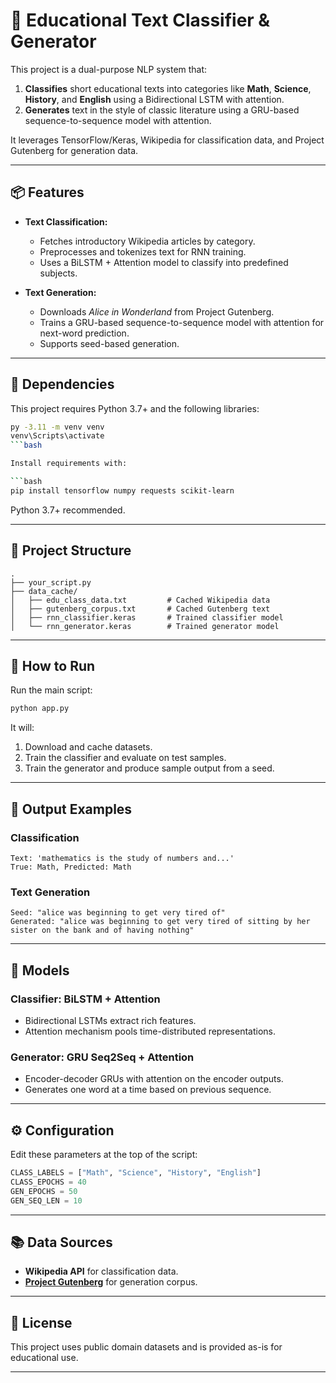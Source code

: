 

# 🧠 Educational Text Classifier & Generator

This project is a dual-purpose NLP system that:

1. **Classifies** short educational texts into categories like **Math**, **Science**, **History**, and **English** using a Bidirectional LSTM with attention.
2. **Generates** text in the style of classic literature using a GRU-based sequence-to-sequence model with attention.

It leverages TensorFlow/Keras, Wikipedia for classification data, and Project Gutenberg for generation data.

---

## 📦 Features

* **Text Classification:**

  * Fetches introductory Wikipedia articles by category.
  * Preprocesses and tokenizes text for RNN training.
  * Uses a BiLSTM + Attention model to classify into predefined subjects.

* **Text Generation:**

  * Downloads *Alice in Wonderland* from Project Gutenberg.
  * Trains a GRU-based sequence-to-sequence model with attention for next-word prediction.
  * Supports seed-based generation.

---

## 🧰 Dependencies

This project requires Python 3.7+ and the following libraries:
```bash
py -3.11 -m venv venv
venv\Scripts\activate
```bash

Install requirements with:

```bash
pip install tensorflow numpy requests scikit-learn
```

Python 3.7+ recommended.

---

## 📁 Project Structure

```
.
├── your_script.py
├── data_cache/
│   ├── edu_class_data.txt         # Cached Wikipedia data
│   ├── gutenberg_corpus.txt       # Cached Gutenberg text
│   ├── rnn_classifier.keras       # Trained classifier model
│   └── rnn_generator.keras        # Trained generator model
```

---

## 🚀 How to Run

Run the main script:

```bash
python app.py
```

It will:

1. Download and cache datasets.
2. Train the classifier and evaluate on test samples.
3. Train the generator and produce sample output from a seed.

---

## 🧪 Output Examples

### Classification

```text
Text: 'mathematics is the study of numbers and...'
True: Math, Predicted: Math
```

### Text Generation

```text
Seed: "alice was beginning to get very tired of"
Generated: "alice was beginning to get very tired of sitting by her sister on the bank and of having nothing"
```

---

## 🧠 Models

### Classifier: BiLSTM + Attention

* Bidirectional LSTMs extract rich features.
* Attention mechanism pools time-distributed representations.

### Generator: GRU Seq2Seq + Attention

* Encoder-decoder GRUs with attention on the encoder outputs.
* Generates one word at a time based on previous sequence.

---

## ⚙️ Configuration

Edit these parameters at the top of the script:

```python
CLASS_LABELS = ["Math", "Science", "History", "English"]
CLASS_EPOCHS = 40
GEN_EPOCHS = 50
GEN_SEQ_LEN = 10
```

---

## 📚 Data Sources

* **Wikipedia API** for classification data.
* **[Project Gutenberg](https://www.gutenberg.org/)** for generation corpus.

---

## 📄 License

This project uses public domain datasets and is provided as-is for educational use.

---
